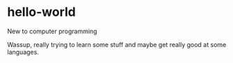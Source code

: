 # hello-world
New to computer programming

Wassup, really trying to learn some stuff and maybe get really good at some languages.
